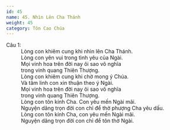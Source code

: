 ```yaml
---
id: 45
name: 45. Nhìn Lên Cha Thánh
weight: 45
category: Tôn Cao Chúa
---
```

<dl><dt>Câu 1:</dt><dd data-verse="1">Lòng con khiêm cung khi nhìn lên Cha Thánh. <br/>Lòng con yên vui trong tình yêu của Ngài. <br/>Mọi vinh hoa trên đời nay ôi sao vô nghĩa <br/>trong vinh quang Thiên Thượng. <br/>Lòng con khiêm cung khi chờ mong ý Chúa. <br/>Và tâm linh con xin thuận theo ý Ngài. <br/>Mọi vinh hoa trên đời nay ôi sao vô nghĩa <br/>trong vinh quang Thiên Thượng. <br/>Lòng con tôn kính Cha. Con yêu mến Ngài mãi. <br/>Nguyện dâng trọn đời con chỉ để thờ phượng Cha yêu dấu. <br/>Lòng con tôn kính Cha, con yêu mến Ngài mãi. <br/>Nguyện dâng trọn đời con chỉ để tôn thờ Ngài. </dd></dl>
